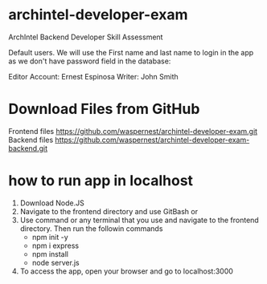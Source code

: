 # archintel-developer-exam
ArchIntel Backend Developer Skill Assessment

Default users. We will use the First name and last name to login in the app as we don't have password field in the database:

Editor Account: Ernest Espinosa
Writer: John Smith

# Download Files from GitHub
Frontend files https://github.com/waspernest/archintel-developer-exam.git
Backend files https://github.com/waspernest/archintel-developer-exam-backend.git

# how to run app in localhost
1. Download Node.JS
2. Navigate to the frontend directory and use GitBash or
3. Use command or any terminal that you use and navigate to the frontend directory. Then run the followin commands
	- npm init -y
	- npm i express
	- npm install
	- node server.js
4. To access the app, open your browser and go to localhost:3000
